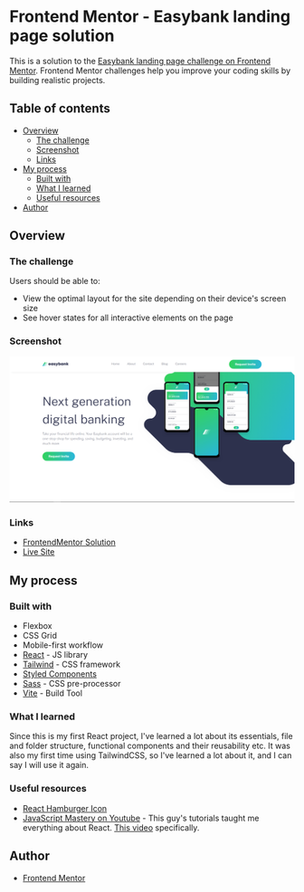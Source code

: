 # Frontend Mentor - Easybank landing page solution

This is a solution to the [Easybank landing page challenge on Frontend Mentor](https://www.frontendmentor.io/challenges/easybank-landing-page-WaUhkoDN). Frontend Mentor challenges help you improve your coding skills by building realistic projects. 

## Table of contents

- [Overview](#overview)
  - [The challenge](#the-challenge)
  - [Screenshot](#screenshot)
  - [Links](#links)
- [My process](#my-process)
  - [Built with](#built-with)
  - [What I learned](#what-i-learned)
  - [Useful resources](#useful-resources)
- [Author](#author)

## Overview

### The challenge

Users should be able to:

- View the optimal layout for the site depending on their device's screen size
- See hover states for all interactive elements on the page

### Screenshot

![](./preview.png)

### Links

- [FrontendMentor Solution](https://www.frontendmentor.io/solutions/easybank-landing-page-R1udk3DYcM)
- [Live Site](https://bt-easybank-landing-page.netlify.app/)

## My process

### Built with

- Flexbox
- CSS Grid
- Mobile-first workflow
- [React](https://reactjs.org/) - JS library
- [Tailwind](https://tailwindcss.com/) - CSS framework
- [Styled Components](https://styled-components.com/)
- [Sass](https://sass-lang.com/) - CSS pre-processor
- [Vite](https://vitejs.dev/) - Build Tool

### What I learned

Since this is my first React project, I've learned a lot about its essentials, file and folder structure, functional components and their reusability etc. It was also my first time using TailwindCSS, so I've learned a lot about it, and I can say I will use it again.

### Useful resources

- [React Hamburger Icon](https://hamburger-react.netlify.app/)
- [JavaScript Mastery on Youtube](https://www.youtube.com/@javascriptmastery) - This guy's tutorials taught me everything about React. [This video](https://www.youtube.com/watch?v=F627pKNUCVQ) specifically.

## Author

- [Frontend Mentor](https://www.frontendmentor.io/profile/boristenkes)
